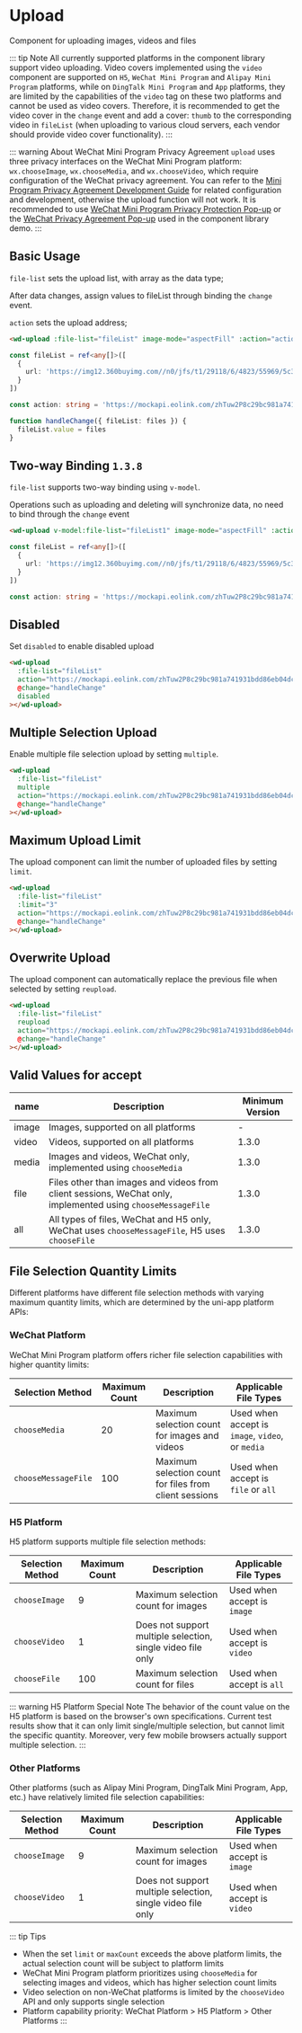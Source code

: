# Upload

Component for uploading images, videos and files

::: tip Note
All currently supported platforms in the component library support video uploading. Video covers implemented using the `video` component are supported on `H5`, `WeChat Mini Program` and `Alipay Mini Program` platforms, while on `DingTalk Mini Program` and `App` platforms, they are limited by the capabilities of the `video` tag on these two platforms and cannot be used as video covers. Therefore, it is recommended to get the video cover in the `change` event and add a cover: `thumb` to the corresponding video in `fileList` (when uploading to various cloud servers, each vendor should provide video cover functionality).
:::

::: warning About WeChat Mini Program Privacy Agreement
`upload` uses three privacy interfaces on the WeChat Mini Program platform: `wx.chooseImage`, `wx.chooseMedia`, and `wx.chooseVideo`, which require configuration of the WeChat privacy agreement. You can refer to the [Mini Program Privacy Agreement Development Guide](https://developers.weixin.qq.com/miniprogram/dev/framework/user-privacy/PrivacyAuthorize.html) for related configuration and development, otherwise the upload function will not work. It is recommended to use [WeChat Mini Program Privacy Protection Pop-up](https://ext.dcloud.net.cn/plugin?id=14346) or the [WeChat Privacy Agreement Pop-up](https://github.com/Moonofweisheng/wot-ui-plus/tree/master/src/components/wd-privacy-popup) used in the component library demo.
:::

## Basic Usage

`file-list` sets the upload list, with array as the data type;

After data changes, assign values to fileList through binding the `change` event.

`action` sets the upload address;

```html
<wd-upload :file-list="fileList" image-mode="aspectFill" :action="action" @change="handleChange"></wd-upload>
```

```typescript
const fileList = ref<any[]>([
  {
    url: 'https://img12.360buyimg.com//n0/jfs/t1/29118/6/4823/55969/5c35c16bE7c262192/c9fdecec4b419355.jpg'
  }
])

const action: string = 'https://mockapi.eolink.com/zhTuw2P8c29bc981a741931bdd86eb04dc1e8fd64865cb5/upload'

function handleChange({ fileList: files }) {
  fileList.value = files
}
```

## Two-way Binding `1.3.8`

`file-list` supports two-way binding using `v-model`.

Operations such as uploading and deleting will synchronize data, no need to bind through the `change` event

```html
<wd-upload v-model:file-list="fileList1" image-mode="aspectFill" :action="action"></wd-upload>
```

```typescript
const fileList = ref<any[]>([
  {
    url: 'https://img12.360buyimg.com//n0/jfs/t1/29118/6/4823/55969/5c35c16bE7c262192/c9fdecec4b419355.jpg'
  }
])

const action: string = 'https://mockapi.eolink.com/zhTuw2P8c29bc981a741931bdd86eb04dc1e8fd64865cb5/upload'
```

## Disabled

Set `disabled` to enable disabled upload

```html
<wd-upload
  :file-list="fileList"
  action="https://mockapi.eolink.com/zhTuw2P8c29bc981a741931bdd86eb04dc1e8fd64865cb5/upload"
  @change="handleChange"
  disabled
></wd-upload>
```

## Multiple Selection Upload

Enable multiple file selection upload by setting `multiple`.

```html
<wd-upload
  :file-list="fileList"
  multiple
  action="https://mockapi.eolink.com/zhTuw2P8c29bc981a741931bdd86eb04dc1e8fd64865cb5/upload"
  @change="handleChange"
></wd-upload>
```

## Maximum Upload Limit

The upload component can limit the number of uploaded files by setting `limit`.

```html
<wd-upload
  :file-list="fileList"
  :limit="3"
  action="https://mockapi.eolink.com/zhTuw2P8c29bc981a741931bdd86eb04dc1e8fd64865cb5/upload"
  @change="handleChange"
></wd-upload>
```

## Overwrite Upload

The upload component can automatically replace the previous file when selected by setting `reupload`.

```html
<wd-upload
  :file-list="fileList"
  reupload
  action="https://mockapi.eolink.com/zhTuw2P8c29bc981a741931bdd86eb04dc1e8fd64865cb5/upload"
  @change="handleChange"
></wd-upload>
```

## Valid Values for accept

| name  | Description                                                                                   | Minimum Version |
| ----- | --------------------------------------------------------------------------------------------- | --------------- |
| image | Images, supported on all platforms                                                           | -               |
| video | Videos, supported on all platforms                                                           | 1.3.0           |
| media | Images and videos, WeChat only, implemented using `chooseMedia`                              | 1.3.0           |
| file  | Files other than images and videos from client sessions, WeChat only, implemented using `chooseMessageFile` | 1.3.0           |
| all   | All types of files, WeChat and H5 only, WeChat uses `chooseMessageFile`, H5 uses `chooseFile` | 1.3.0           |

## File Selection Quantity Limits

Different platforms have different file selection methods with varying maximum quantity limits, which are determined by the uni-app platform APIs:

### WeChat Platform

WeChat Mini Program platform offers richer file selection capabilities with higher quantity limits:

| Selection Method | Maximum Count | Description | Applicable File Types |
| ---------------- | ------------- | ----------- | -------------------- |
| `chooseMedia` | 20 | Maximum selection count for images and videos | Used when accept is `image`, `video`, or `media` |
| `chooseMessageFile` | 100 | Maximum selection count for files from client sessions | Used when accept is `file` or `all` |

### H5 Platform

H5 platform supports multiple file selection methods:

| Selection Method | Maximum Count | Description | Applicable File Types |
| ---------------- | ------------- | ----------- | -------------------- |
| `chooseImage` | 9 | Maximum selection count for images | Used when accept is `image` |
| `chooseVideo` | 1 | Does not support multiple selection, single video file only | Used when accept is `video` |
| `chooseFile` | 100 | Maximum selection count for files | Used when accept is `all` |

::: warning H5 Platform Special Note
The behavior of the count value on the H5 platform is based on the browser's own specifications. Current test results show that it can only limit single/multiple selection, but cannot limit the specific quantity. Moreover, very few mobile browsers actually support multiple selection.
:::

### Other Platforms

Other platforms (such as Alipay Mini Program, DingTalk Mini Program, App, etc.) have relatively limited file selection capabilities:

| Selection Method | Maximum Count | Description | Applicable File Types |
| ---------------- | ------------- | ----------- | -------------------- |
| `chooseImage` | 9 | Maximum selection count for images | Used when accept is `image` |
| `chooseVideo` | 1 | Does not support multiple selection, single video file only | Used when accept is `video` |

::: tip Tips
- When the set `limit` or `maxCount` exceeds the above platform limits, the actual selection count will be subject to platform limits
- WeChat Mini Program platform prioritizes using `chooseMedia` for selecting images and videos, which has higher selection count limits
- Video selection on non-WeChat platforms is limited by the `chooseVideo` API and only supports single selection
- Platform capability priority: WeChat Platform > H5 Platform > Other Platforms
:::